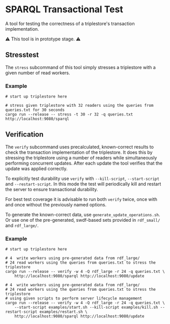 # SPARQL Transactional Test
A tool for testing the correctness of a triplestore's transaction implementation.

⚠️ This tool is in prototype stage. ⚠️

## Stresstest
The `stress` subcommand of this tool simply stresses
a triplestore with a given number of read workers.

### Example
```shell
# start up triplestore here

# stress given triplestore with 32 readers using the queries from queries.txt for 30 seconds
cargo run --release -- stress -t 30 -r 32 -q queries.txt http://localhost:9080/sparql
```


## Verification
The `verify` subcommand uses precalculated, known-correct results to check the
transaction implementation of the triplestore. It does this by stressing the triplestore using
a number of readers while simultaneously performing concurrent updates. After each update the tool verifies that
the update was applied correctly.

To explicitly test durability use `verify` with `--kill-script`, `--start-script` and `--restart-script`.
In this mode the test will periodically kill and restart the server to ensure transactional durability.

For best test coverage it is advisable to run both `verify` twice, once with and once without the
previously named options.

To generate the known-correct data, use `generate_update_operations.sh`.
Or use one of the pre-generated, swdf-based sets provided in `rdf_small/` and `rdf_large/`.

### Example
```shell
# start up triplestore here

# 4  write workers using pre-generated data from rdf_large/
# 24 read workers using the queries from queries.txt to stress the triplestore
cargo run --release -- verify -w 4 -Q rdf_large -r 24 -q queries.txt \
    http://localhost:9080/sparql http://localhost:9080/update

# 4  write workers using pre-generated data from rdf_large/
# 24 read workers using the queries from queries.txt to stress the triplestore
# using given scripts to perform server lifecycle management
cargo run --release -- verify -w 4 -Q rdf_large -r 24 -q queries.txt \
    --start-script examples/start.sh --kill-script examples/kill.sh --restart-script examples/restart.sh \
    http://localhost:9080/sparql http://localhost:9080/update
```
